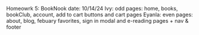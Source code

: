 Homeowrk 5: BookNook
date: 10/14/24
Ivy: odd pages: home, books, bookClub, account, add to cart buttons and cart pages
Eyanla: even pages: about, blog, febuary favorites, sign in modal and e-reading pages + nav & footer
